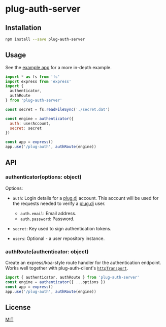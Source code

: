 # plug-auth-server

## Installation

```bash
npm install --save plug-auth-server
```

## Usage

See the [example app] for a more in-depth example.

```js
import * as fs from 'fs'
import express from 'express'
import {
  authenticator,
  authRoute
} from 'plug-auth-server'

const secret = fs.readFileSync('./secret.dat')

const engine = authenticator({
  auth: userAccount,
  secret: secret
})

const app = express()
app.use('/plug-auth', authRoute(engine))
```

## API

### authenticator(options: object)

Options:

 - `auth`: Login details for a [plug.dj] account. This account will be used for
   the requests needed to verify a [plug.dj] user.

   - `auth.email`: Email address.
   - `auth.password`: Password.

 - `secret`: Key used to sign authentication tokens.
 - `users`: Optional - a user repository instance.

### authRoute(authenticator: object)

Create an express/koa-style route handler for the authentication endpoint. Works
well together with plug-auth-client's [`httpTransport`][httpTransport].

```js
import { authenticator, authRoute } from 'plug-auth-server'
const engine = authenticator({ ...options })
const app = express()
app.use('/plug-auth', authRoute(engine))
```

## License

[MIT]

[plug.dj]: https://plug.dj/
[example app]: ./example/app.js
[httpTransport]: ../plug-auth-client#httpTransport
[MIT]: ./LICENSE
